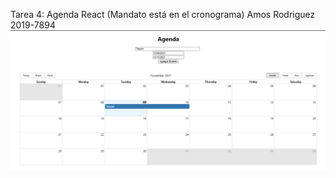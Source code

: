 Tarea 4: Agenda React (Mandato está en el cronograma)
Amos Rodriguez 2019-7894
![Captura-pantalla](tarea.png)